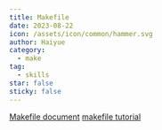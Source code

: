 ```yaml
---
title: Makefile
date: 2023-08-22
icon: /assets/icon/common/hammer.svg
author: Haiyue
category:
  - make
tag:
  - skills
star: false
sticky: false
---
```

[Makefile document](https://www.zhaixue.cc/makefile/makefile-intro.html)
[makefile tutorial](https://makefiletutorial.com/#getting-started)